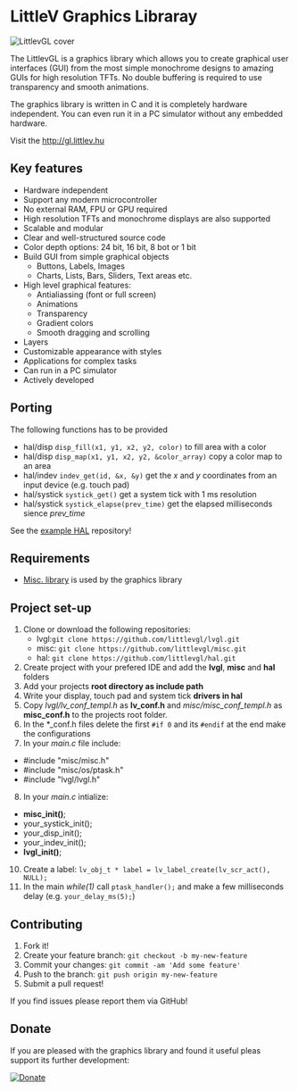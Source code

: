 # LittleV Graphics Libraray

![LittlevGL cover](http://www.gl.littlev.hu/home/main_cover.png)

The LittlevGL is a graphics library which allows you to create graphical user interfaces (GUI) from the most simple monochrome designs to amazing GUIs for high resolution TFTs. No double buffering is required to use transparency and smooth animations.

The graphics library is written in C and it is completely hardware independent. You can even run it in a PC simulator without any embedded hardware.

Visit the http://gl.littlev.hu

## Key features
* Hardware independent
* Support any modern microcontroller
* No external RAM, FPU or GPU required
* High resolution TFTs and monochrome displays are also supported
* Scalable and modular
* Clear and well-structured source code
* Color depth options: 24 bit, 16 bit, 8 bot or 1 bit
* Build GUI from simple graphical objects
  * Buttons, Labels, Images
  * Charts, Lists, Bars, Sliders, Text areas etc.
* High level graphical features:
  * Antialiassing (font or full screen)
  * Animations
  * Transparency
  * Gradient colors
  * Smooth dragging and scrolling
* Layers
* Customizable appearance with styles
* Applications for complex tasks
* Can run in a PC simulator
* Actively developed

## Porting
The following functions has to be provided
* hal/disp `disp_fill(x1, y1, x2, y2, color)` to fill area with a color
* hal/disp `disp_map(x1, y1, x2, y2, &color_array)` copy a color map to an area
* hal/indev `indev_get(id, &x, &y)` get the *x* and *y* coordinates from an input device (e.g. touch pad)
* hal/systick `systick_get()` get a system tick with 1 ms resolution
* hal/systick `systick_elapse(prev_time)` get the elapsed milliseconds sience *prev_time*

See the [example HAL](https://github.com/littlevgl/hal) repository!

## Requirements
* [Misc. library](https://github.com/littlevgl/misc) is used by the graphics library

## Project set-up
1. Clone or download the following repositories:
   * lvgl:`git clone https://github.com/littlevgl/lvgl.git`  
   * misc: `git clone https://github.com/littlevgl/misc.git` 
   * hal: `git clone https://github.com/littlevgl/hal.git`
2. Create project with your prefered IDE and add the **lvgl**, **misc** and **hal** folders 
3. Add your projects **root directory as include path** 
4. Write your display, touch pad and system tick **drivers in hal**
5. Copy *lvgl/lv_conf_templ.h* as **lv_conf.h** and *misc/misc_conf_templ.h* as **misc_conf.h** to the projects root folder.
6. In the *_conf.h files delete the first `#if 0` and its `#endif` at the end make the configurations
7. In your *main.c* file include: 
  * #include "misc/misc.h" 
  * #include "misc/os/ptask.h"
  * #include "lvgl/lvgl.h"   
8. In your *main.c* intialize:
  * **misc_init()**;
  * your_systick_init();
  * your_disp_init();
  * your_indev_init();
  * **lvgl_init()**;
10. Create a label: `lv_obj_t * label = lv_label_create(lv_scr_act(), NULL);`  
11. In the main *while(1)* call `ptask_handler();` and make a few milliseconds delay (e.g. `your_delay_ms(5);`) 



## Contributing
1. Fork it!
2. Create your feature branch: `git checkout -b my-new-feature`
3. Commit your changes: `git commit -am 'Add some feature'`
4. Push to the branch: `git push origin my-new-feature`
5. Submit a pull request!

If you find issues please report them via GitHub!

## Donate
If you are pleased with the graphics library and found it useful pleas support its further development:

[![Donate](https://www.paypalobjects.com/en_US/i/btn/btn_donateCC_LG.gif)](https://www.paypal.com/cgi-bin/webscr?cmd=_s-xclick&hosted_button_id=LWHHAQYZMRQJS)

